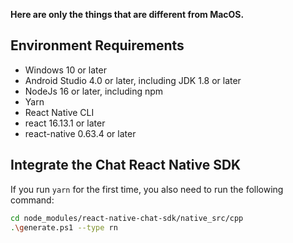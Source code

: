 **Here are only the things that are different from MacOS.**
## Environment Requirements

- Windows 10 or later
- Android Studio 4.0 or later, including JDK 1.8 or later
- NodeJs 16 or later, including npm
- Yarn
- React Native CLI
- react 16.13.1 or later
- react-native 0.63.4 or later

## Integrate the Chat React Native SDK
If you run `yarn` for the first time, you also need to run the following command:

```sh
cd node_modules/react-native-chat-sdk/native_src/cpp
.\generate.ps1 --type rn  
```